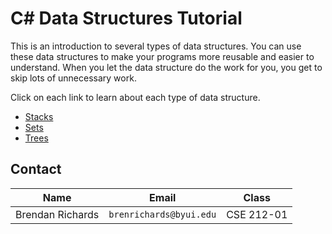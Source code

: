 # C# Data Structures Tutorial

This is an introduction to several types of data structures. You can use these data structures to make your programs more reusable and easier to understand. When you let the data structure do the work for you, you get to skip lots of unnecessary
work.

Click on each link to learn about each type of data structure.

* [Stacks](stacks.md)
* [Sets](sets.md)
* [Trees](trees.md)

## Contact

| Name | Email | Class |
|------|-------|-------|
| Brendan Richards | `brenrichards@byui.edu` | CSE 212-01|
